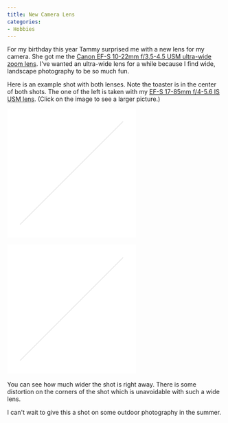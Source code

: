 ```yaml
---
title: New Camera Lens
categories:
- Hobbies
---
```


For my birthday this year Tammy surprised me with a new lens for my camera. She got me the [Canon EF-S 10-22mm f/3.5-4.5 USM ultra-wide zoom lens](http://consumer.usa.canon.com/ir/controller?act=ModelDetailAct&fcategoryid=148&modelid=10510). I've wanted an ultra-wide lens for a while because I find wide, landscape photography to be so much fun.

Here is an example shot with both lenses. Note the toaster is in the center of both shots. The one of the left is taken with my [EF-S 17-85mm f/4-5.6 IS USM lens](http://consumer.usa.canon.com/ir/controller?act=ModelDetailAct&fcategoryid=149&modelid=10511). (Click on the image to see a larger picture.)

![](/assets/posts/2006/new_camera_lens_20060103-173300-4937c2_preview.jpg)

![](/assets/posts/2006/new_camera_lens_20060103-173318-4938c_preview.jpg)

You can see how much wider the shot is right away. There is some distortion on the corners of the shot which is unavoidable with such a wide lens.

I can't wait to give this a shot on some outdoor photography in the summer.
